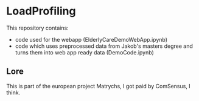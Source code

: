 # LoadProfiling
This repository contains: 
* code used for the webapp (ElderlyCareDemoWebApp.ipynb) 
* code which uses preprocessed data from Jakob's masters degree and turns them into web app ready data (DemoCode.ipynb)
## Lore
This is part of the european project Matrychs, I got paid by ComSensus, I think. 
